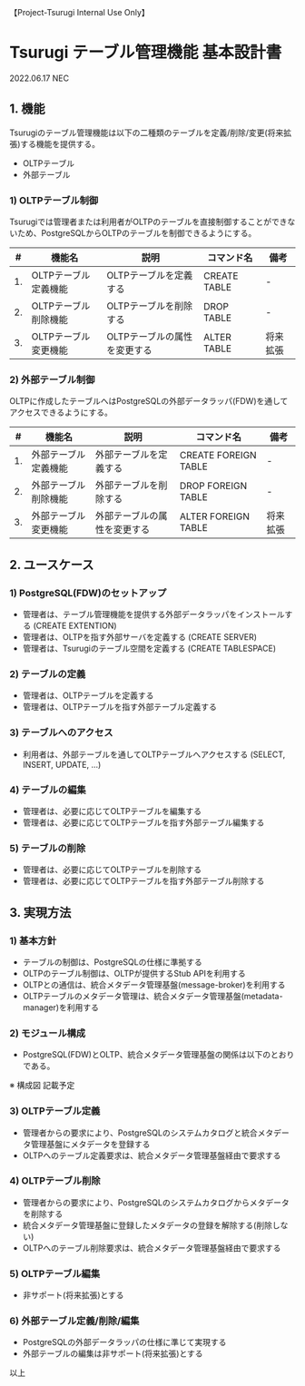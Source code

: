 【Project-Tsurugi Internal Use Only】

# Tsurugi テーブル管理機能 基本設計書

2022.06.17 NEC

## 1. 機能

Tsurugiのテーブル管理機能は以下の二種類のテーブルを定義/削除/変更(将来拡張)する機能を提供する。

- OLTPテーブル
- 外部テーブル

### 1) OLTPテーブル制御

  Tsurugiでは管理者または利用者がOLTPのテーブルを直接制御することができないため、PostgreSQLからOLTPのテーブルを制御できるようにする。
  
  | # | 機能名 | 説明 | コマンド名 | 備考 |
  |---|---|---|---|---|
  |1. | OLTPテーブル定義機能 | OLTPテーブルを定義する | CREATE TABLE | - |
  |2. | OLTPテーブル削除機能 | OLTPテーブルを削除する | DROP TABLE | - |
  |3. | OLTPテーブル変更機能 | OLTPテーブルの属性を変更する | ALTER TABLE | 将来拡張 |

### 2) 外部テーブル制御

  OLTPに作成したテーブルへはPostgreSQLの外部データラッパ(FDW)を通してアクセスできるようにする。

  | # | 機能名 | 説明 | コマンド名 | 備考 |
  |---|---|---|---|---|
  |1. | 外部テーブル定義機能 | 外部テーブルを定義する | CREATE FOREIGN TABLE | - |
  |2. | 外部テーブル削除機能 | 外部テーブルを削除する | DROP FOREIGN TABLE | - |
  |3. | 外部テーブル変更機能 | 外部テーブルの属性を変更する | ALTER FOREIGN TABLE | 将来拡張 |

## 2. ユースケース

### 1) PostgreSQL(FDW)のセットアップ

- 管理者は、テーブル管理機能を提供する外部データラッパをインストールする (CREATE EXTENTION)
- 管理者は、OLTPを指す外部サーバを定義する (CREATE SERVER)
- 管理者は、Tsurugiのテーブル空間を定義する (CREATE TABLESPACE)

### 2) テーブルの定義

- 管理者は、OLTPテーブルを定義する
- 管理者は、OLTPテーブルを指す外部テーブル定義する

### 3) テーブルへのアクセス

- 利用者は、外部テーブルを通してOLTPテーブルへアクセスする (SELECT, INSERT, UPDATE, ...)

### 4) テーブルの編集

- 管理者は、必要に応じてOLTPテーブルを編集する
- 管理者は、必要に応じてOLTPテーブルを指す外部テーブル編集する

### 5) テーブルの削除

- 管理者は、必要に応じてOLTPテーブルを削除する
- 管理者は、必要に応じてOLTPテーブルを指す外部テーブル削除する

## 3. 実現方法

### 1) 基本方針

- テーブルの制御は、PostgreSQLの仕様に準拠する
- OLTPのテーブル制御は、OLTPが提供するStub APIを利用する
- OLTPとの通信は、統合メタデータ管理基盤(message-broker)を利用する
- OLTPテーブルのメタデータ管理は、統合メタデータ管理基盤(metadata-manager)を利用する

### 2) モジュール構成

- PostgreSQL(FDW)とOLTP、統合メタデータ管理基盤の関係は以下のとおりである。

※ 構成図 記載予定

### 3) OLTPテーブル定義

- 管理者からの要求により、PostgreSQLのシステムカタログと統合メタデータ管理基盤にメタデータを登録する
- OLTPへのテーブル定義要求は、統合メタデータ管理基盤経由で要求する

### 4) OLTPテーブル削除

- 管理者からの要求により、PostgreSQLのシステムカタログからメタデータを削除する
- 統合メタデータ管理基盤に登録したメタデータの登録を解除する(削除しない)
- OLTPへのテーブル削除要求は、統合メタデータ管理基盤経由で要求する

### 5) OLTPテーブル編集

- 非サポート(将来拡張)とする

### 6) 外部テーブル定義/削除/編集

- PostgreSQLの外部データラッパの仕様に準じて実現する
- 外部テーブルの編集は非サポート(将来拡張)とする


以上
